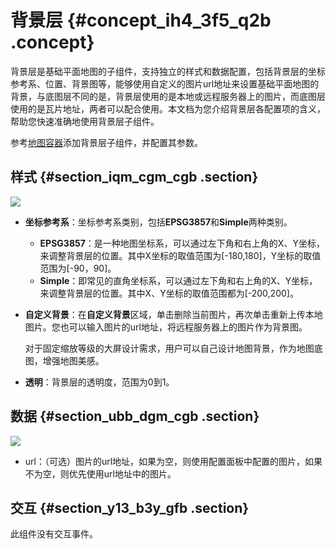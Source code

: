 # 背景层 {#concept_ih4_3f5_q2b .concept}

背景层是基础平面地图的子组件，支持独立的样式和数据配置，包括背景层的坐标参考系、位置、背景图等，能够使用自定义的图片url地址来设置基础平面地图的背景，与底图层不同的是，背景层使用的是本地或远程服务器上的图片，而底图层使用的是瓦片地址，两者可以配合使用。本文档为您介绍背景层各配置项的含义，帮助您快速准确地使用背景层子组件。

参考[地图容器](cn.zh-CN/用户指南/组件指南/基础平面地图组件/地图容器.md#)添加背景层子组件，并配置其参数。

## 样式 {#section_iqm_cgm_cgb .section}

![](http://static-aliyun-doc.oss-cn-hangzhou.aliyuncs.com/assets/img/16574/15570500938596_zh-CN.png)

-   **坐标参考系**：坐标参考系类别，包括**EPSG3857**和**Simple**两种类别。
    -   **EPSG3857**：是一种地图坐标系，可以通过左下角和右上角的X、Y坐标，来调整背景层的位置。其中X坐标的取值范围为\[-180,180\]，Y坐标的取值范围为\[-90，90\]。
    -   **Simple**：即常见的直角坐标系，可以通过左下角和右上角的X、Y坐标，来调整背景层的位置。其中X、Y坐标的取值范围都为\[-200,200\]。
-   **自定义背景**：在**自定义背景**区域，单击删除当前图片，再次单击重新上传本地图片。您也可以输入图片的url地址，将远程服务器上的图片作为背景图。

    对于固定缩放等级的大屏设计需求，用户可以自己设计地图背景，作为地图底图，增强地图美感。

-   **透明**：背景层的透明度，范围为0到1。

## 数据 {#section_ubb_dgm_cgb .section}

![](http://static-aliyun-doc.oss-cn-hangzhou.aliyuncs.com/assets/img/16574/15570500938597_zh-CN.png)

-   url：（可选）图片的url地址，如果为空，则使用配置面板中配置的图片，如果不为空，则优先使用url地址中的图片。

## 交互 {#section_y13_b3y_gfb .section}

此组件没有交互事件。

